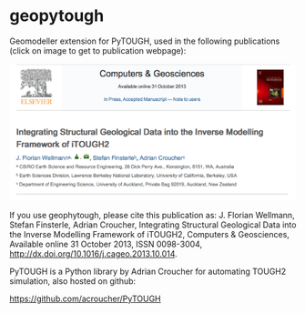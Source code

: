 geopytough
==========

Geomodeller extension for PyTOUGH, used in the following publications (click on image to get to publication webpage):

<a href="http://www.sciencedirect.com/science/article/pii/S0098300413002781">![Screenshot Computers and Geosciences page](doc/images/CAGEO_2013.png?raw=true)</a>

If you use geophytough, please cite this publication as:
J. Florian Wellmann, Stefan Finsterle, Adrian Croucher, Integrating Structural Geological Data into the Inverse Modelling Framework of iTOUGH2, Computers & Geosciences, Available online 31 October 2013, ISSN 0098-3004, http://dx.doi.org/10.1016/j.cageo.2013.10.014.

PyTOUGH is a Python library by Adrian Croucher for automating TOUGH2 simulation, also hosted on github:

https://github.com/acroucher/PyTOUGH




